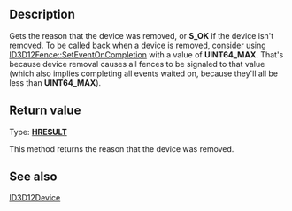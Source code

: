 ## Description

Gets the reason that the device was removed, or **S_OK** if the device isn't removed. To be called back when a device is removed, consider using [ID3D12Fence::SetEventOnCompletion](https://learn.microsoft.com/windows/win32/api/d3d12/nf-d3d12-id3d12fence-seteventoncompletion) with a value of **UINT64_MAX**. That's because device removal causes all fences to be signaled to that value (which also implies completing all events waited on, because they'll all be less than **UINT64_MAX**).

## Return value

Type: **[HRESULT](https://learn.microsoft.com/windows/win32/com/structure-of-com-error-codes)**

This method returns the reason that the device was removed.

## See also

[ID3D12Device](https://learn.microsoft.com/windows/desktop/api/d3d12/nn-d3d12-id3d12device)
